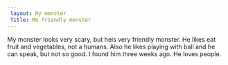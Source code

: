 ```yaml
---
 layout: My monster
 Title: Me friendly monster
---
```

My monster looks very scary, but heis very friendly monster. He likes eat fruit and vegetables, not a humans. Also he likes playing with ball and he can speak, but not so good. I found him three weeks ago. He loves people.  
